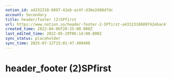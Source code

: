 ```yaml
---
notion_id: a4332318-6897-42eb-ac4f-d3be2488d7dc
account: Secondary
title: header/footer (2)SPfirst
url: https://www.notion.so/header-footer-2-SPfirst-a4332318689742ebac4fd3be2488d7dc
created_time: 2022-04-06T20:25:00.000Z
last_edited_time: 2022-05-29T06:14:00.000Z
sync_status: placeholder
sync_time: 2025-07-12T15:01:47.490480
---
```

# header_footer (2)SPfirst
